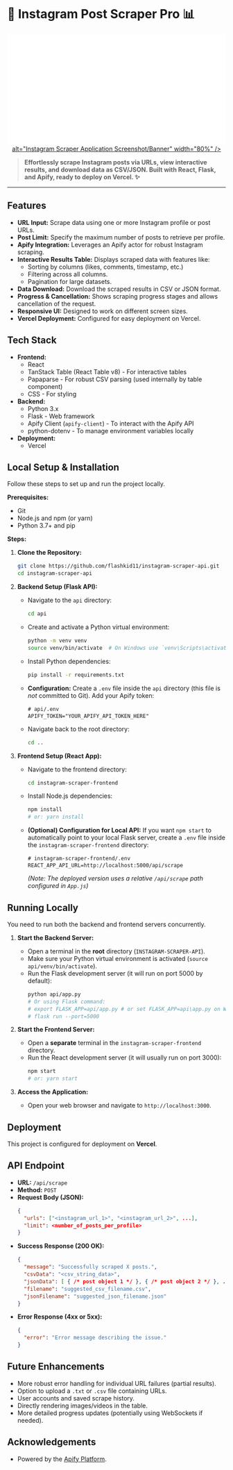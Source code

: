# 📸 Instagram Post Scraper Pro 📊

<!--
  ✨ BANNER/SCREENSHOT AREA ✨
  Replace the placeholder image below with an actual screenshot or a custom banner for your project!
  1. Create an image (e.g., using Canva, Figma, or just take a screenshot).
  2. Place the image file in your repository (e.g., create a `docs/images/` folder).
  3. Update the `src` path below.
  4. Update the link `href` to point to your live deployment URL if available.
-->
<p align="center">
  <a href="YOUR_LIVE_DEPLOYMENT_URL_HERE (Optional)"> <!-- Link the image -->
    <img
      src="./docs/images/banner.svg"  <!-- Update this path -->
      alt="Instagram Scraper Application Screenshot/Banner"
      width="80%" <!-- Adjust width as needed -->
    />
  </a>
</p>

> **Effortlessly scrape Instagram posts via URLs, view interactive results, and download data as CSV/JSON. Built with React, Flask, and Apify, ready to deploy on Vercel. ✨**

---

<!-- Optional: Add Shields.io Badges Here -->
<!-- These provide quick status info. Customize them for your repo/deployment. -->
<!-- <p align="center">
  <a href="https://github.com/<your_github_user>/<your_repo_name>/blob/main/LICENSE"><img src="https://img.shields.io/github/license/<your_github_user>/<your_repo_name>?style=for-the-badge" alt="License"></a>
  <a href="https://vercel.com/YOUR_VERCEL_USERNAME/YOUR_PROJECT_NAME"><img src="https://img.shields.io/github/deployments/<your_github_user>/<your_repo_name>/production?label=vercel&style=for-the-badge" alt="Vercel Deployment"></a>
  <img src="https://img.shields.io/github/last-commit/<your_github_user>/<your_repo_name>?style=for-the-badge" alt="Last Commit">
</p> -->
<!-- <br/> -->


## Features

*   **URL Input:** Scrape data using one or more Instagram profile or post URLs.
*   **Post Limit:** Specify the maximum number of posts to retrieve per profile.
*   **Apify Integration:** Leverages an Apify actor for robust Instagram scraping.
*   **Interactive Results Table:** Displays scraped data with features like:
    *   Sorting by columns (likes, comments, timestamp, etc.)
    *   Filtering across all columns.
    *   Pagination for large datasets.
*   **Data Download:** Download the scraped results in CSV or JSON format.
*   **Progress & Cancellation:** Shows scraping progress stages and allows cancellation of the request.
*   **Responsive UI:** Designed to work on different screen sizes.
*   **Vercel Deployment:** Configured for easy deployment on Vercel.

## Tech Stack

*   **Frontend:**
    *   React
    *   TanStack Table (React Table v8) - For interactive tables
    *   Papaparse - For robust CSV parsing (used internally by table component)
    *   CSS - For styling
*   **Backend:**
    *   Python 3.x
    *   Flask - Web framework
    *   Apify Client (`apify-client`) - To interact with the Apify API
    *   python-dotenv - To manage environment variables locally
*   **Deployment:**
    *   Vercel



## Local Setup & Installation

Follow these steps to set up and run the project locally.

**Prerequisites:**

*   Git
*   Node.js and npm (or yarn)
*   Python 3.7+ and pip

**Steps:**

1.  **Clone the Repository:**
    ```bash
    git clone https://github.com/flashkid11/instagram-scraper-api.git
    cd instagram-scraper-api
    ```

2.  **Backend Setup (Flask API):**
    *   Navigate to the `api` directory:
        ```bash
        cd api
        ```
    *   Create and activate a Python virtual environment:
        ```bash
        python -m venv venv
        source venv/bin/activate  # On Windows use `venv\Scripts\activate`
        ```
    *   Install Python dependencies:
        ```bash
        pip install -r requirements.txt
        ```
    *   **Configuration:** Create a `.env` file inside the `api` directory (this file is *not* committed to Git). Add your Apify token:
        ```dotenv
        # api/.env
        APIFY_TOKEN="YOUR_APIFY_API_TOKEN_HERE"
        ```
    *   Navigate back to the root directory:
        ```bash
        cd ..
        ```

3.  **Frontend Setup (React App):**
    *   Navigate to the frontend directory:
        ```bash
        cd instagram-scraper-frontend
        ```
    *   Install Node.js dependencies:
        ```bash
        npm install
        # or: yarn install
        ```
    *   **(Optional) Configuration for Local API:** If you want `npm start` to automatically point to your local Flask server, create a `.env` file inside the `instagram-scraper-frontend` directory:
        ```dotenv
        # instagram-scraper-frontend/.env
        REACT_APP_API_URL=http://localhost:5000/api/scrape
        ```
        *(Note: The deployed version uses a relative `/api/scrape` path configured in `App.js`)*

## Running Locally

You need to run both the backend and frontend servers concurrently.

1.  **Start the Backend Server:**
    *   Open a terminal in the **root** directory (`INSTAGRAM-SCRAPER-API`).
    *   Make sure your Python virtual environment is activated (`source api/venv/bin/activate`).
    *   Run the Flask development server (it will run on port 5000 by default):
        ```bash
        python api/app.py
        # Or using Flask command:
        # export FLASK_APP=api/app.py # or set FLASK_APP=api\app.py on Windows
        # flask run --port=5000
        ```

2.  **Start the Frontend Server:**
    *   Open a **separate** terminal in the `instagram-scraper-frontend` directory.
    *   Run the React development server (it will usually run on port 3000):
        ```bash
        npm start
        # or: yarn start
        ```

3.  **Access the Application:**
    *   Open your web browser and navigate to `http://localhost:3000`.

## Deployment

This project is configured for deployment on **Vercel**.


## API Endpoint

*   **URL:** `/api/scrape`
*   **Method:** `POST`
*   **Request Body (JSON):**
    ```json
    {
      "urls": ["<instagram_url_1>", "<instagram_url_2>", ...],
      "limit": <number_of_posts_per_profile>
    }
    ```
*   **Success Response (200 OK):**
    ```json
    {
      "message": "Successfully scraped X posts.",
      "csvData": "<csv_string_data>",
      "jsonData": [ { /* post object 1 */ }, { /* post object 2 */ }, ... ],
      "filename": "suggested_csv_filename.csv",
      "jsonFilename": "suggested_json_filename.json"
    }
    ```
*   **Error Response (4xx or 5xx):**
    ```json
    {
      "error": "Error message describing the issue."
    }
    ```

## Future Enhancements

*   More robust error handling for individual URL failures (partial results).
*   Option to upload a `.txt` or `.csv` file containing URLs.
*   User accounts and saved scrape history.
*   Directly rendering images/videos in the table.
*   More detailed progress updates (potentially using WebSockets if needed).

## Acknowledgements

*   Powered by the [Apify Platform](https://apify.com/).